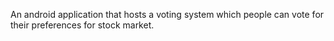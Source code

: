 An android application that hosts a voting system which people can vote for their preferences for stock market.